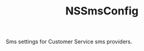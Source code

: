 ﻿---
uid: crmscript_ref_NSSmsConfig
title: NSSmsConfig
intellisense: Void.NSSmsConfig
keywords: NSSmsConfig
so.topic: reference
---

Sms settings for Customer Service sms providers.
